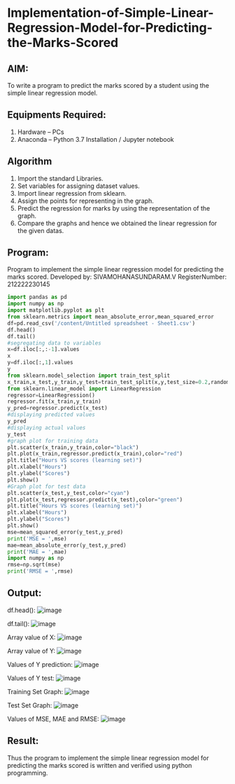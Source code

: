 # Implementation-of-Simple-Linear-Regression-Model-for-Predicting-the-Marks-Scored

## AIM:
To write a program to predict the marks scored by a student using the simple linear regression model.

## Equipments Required:
1. Hardware – PCs
2. Anaconda – Python 3.7 Installation / Jupyter notebook

## Algorithm

1. Import the standard Libraries.
2. Set variables for assigning dataset values.
3. Import linear regression from sklearn.
4. Assign the points for representing in the graph.
5. Predict the regression for marks by using the representation of the graph.
6. Compare the graphs and hence we obtained the linear regression for the given datas.

## Program:
Program to implement the simple linear regression model for predicting the marks scored.
Developed by: SIVAMOHANASUNDARAM.V
RegisterNumber:  212222230145

```py
import pandas as pd
import numpy as np
import matplotlib.pyplot as plt
from sklearn.metrics import mean_absolute_error,mean_squared_error
df=pd.read_csv('/content/Untitled spreadsheet - Sheet1.csv')
df.head()
df.tail()
#segregating data to variables
x=df.iloc[:,:-1].values
x
y=df.iloc[:,1].values
y
from sklearn.model_selection import train_test_split
x_train,x_test,y_train,y_test=train_test_split(x,y,test_size=0.2,random_state=0)
from sklearn.linear_model import LinearRegression
regressor=LinearRegression()
regressor.fit(x_train,y_train)
y_pred=regressor.predict(x_test)
#displaying predicted values
y_pred
#displaying actual values
y_test
#graph plot for training data
plt.scatter(x_train,y_train,color="black")
plt.plot(x_train,regressor.predict(x_train),color="red")
plt.title("Hours VS scores (learning set)")
plt.xlabel("Hours")
plt.ylabel("Scores")
plt.show()
#Graph plot for test data
plt.scatter(x_test,y_test,color="cyan")
plt.plot(x_test,regressor.predict(x_test),color="green")
plt.title("Hours VS scores (learning set)")
plt.xlabel("Hours")
plt.ylabel("Scores")
plt.show()
mse=mean_squared_error(y_test,y_pred)
print('MSE = ',mse)
mae=mean_absolute_error(y_test,y_pred)
print('MAE = ',mae)
import numpy as np
rmse=np.sqrt(mse)
print('RMSE = ',rmse)

```

## Output:
df.head(): ![image](https://github.com/SivaMohan-cloud/Implementation-of-Simple-Linear-Regression-Model-for-Predicting-the-Marks-Scored/assets/121418870/3874b5e7-9f3a-4138-b680-23a41ebb4c3b)


df.tail(): ![image](https://github.com/SivaMohan-cloud/Implementation-of-Simple-Linear-Regression-Model-for-Predicting-the-Marks-Scored/assets/121418870/8caddbee-a0e9-4a7f-8799-1722bec6a447)


Array value of X: ![image](https://github.com/SivaMohan-cloud/Implementation-of-Simple-Linear-Regression-Model-for-Predicting-the-Marks-Scored/assets/121418870/9a500e05-469d-4bf2-b97f-7d32f98f783d)


Array value of Y: ![image](https://github.com/SivaMohan-cloud/Implementation-of-Simple-Linear-Regression-Model-for-Predicting-the-Marks-Scored/assets/121418870/2873eeaf-fb56-4345-b3cd-206f7e482d34)


Values of Y prediction: ![image](https://github.com/SivaMohan-cloud/Implementation-of-Simple-Linear-Regression-Model-for-Predicting-the-Marks-Scored/assets/121418870/fe8ccdc3-29a4-4a97-9970-59a427e1555a)


Values of Y test: ![image](https://github.com/SivaMohan-cloud/Implementation-of-Simple-Linear-Regression-Model-for-Predicting-the-Marks-Scored/assets/121418870/7a5c7f91-0108-47bc-9b53-8e0d0404b25f)


Training Set Graph: ![image](https://github.com/SivaMohan-cloud/Implementation-of-Simple-Linear-Regression-Model-for-Predicting-the-Marks-Scored/assets/121418870/ef90df5c-e119-482f-8dd5-b880a358727e)


Test Set Graph: ![image](https://github.com/SivaMohan-cloud/Implementation-of-Simple-Linear-Regression-Model-for-Predicting-the-Marks-Scored/assets/121418870/935d1f2a-1649-498c-8e6b-da3d5164cfad)


Values of MSE, MAE and RMSE: ![image](https://github.com/SivaMohan-cloud/Implementation-of-Simple-Linear-Regression-Model-for-Predicting-the-Marks-Scored/assets/121418870/857d1733-b57b-4dc3-82ae-c162553a7f5b)



## Result:
Thus the program to implement the simple linear regression model for predicting the marks scored is written and verified using python programming.
